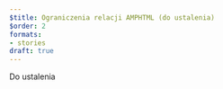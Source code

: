 ```yaml
---
$title: Ograniczenia relacji AMPHTML (do ustalenia)
$order: 2
formats:
- stories
draft: true
---
```


Do ustalenia
